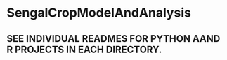 # SengalCropModelAndAnalysis

## SEE INDIVIDUAL READMES FOR PYTHON AAND R PROJECTS IN EACH DIRECTORY.
